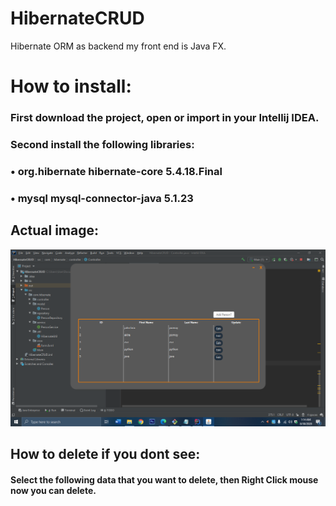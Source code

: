 # HibernateCRUD
Hibernate ORM as backend my front end is Java FX.

<h1>How to install: </h1>

<h3> First download the project, open or import in your Intellij IDEA.  </h3>

 <h3>Second install the following libraries: </h3>

<h3> • <dependency>
    <groupId>org.hibernate</groupId>
    <artifactId>hibernate-core</artifactId>
    <version>5.4.18.Final</version>
</dependency> </h3>

<h3> • <dependency>
	<groupId>mysql</groupId>
	<artifactId>mysql-connector-java</artifactId>
	<version>5.1.23</version>
</dependency> </h3>

<h2> Actual image: </h2>

![Java FX UI](img/ui.png)

<h2>How to delete if you dont see: </h2>

<h4> Select the following data that you want to delete, then Right Click mouse now you can delete.</h4>
